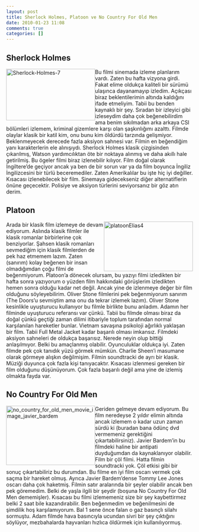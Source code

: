 ```yaml
---
layout: post
title: Sherlock Holmes, Platoon ve No Country For Old Men
date: 2010-01-23 11:08
comments: true
categories: []
---
```

<h2>Sherlock Holmes</h2>  <p><img style="display: inline; margin-left: 0px; margin-right: 0px" title="Sherlock-Holmes-7" alt="Sherlock-Holmes-7" align="left" src="http://onurbaykal.com.tr/wp-content/uploads/2010/01/SherlockHolmes7.jpg" width="240" height="139" /> Bu filmi sinemada izleme planlarım vardı. Zaten bu hafta vizyona girdi. Fakat elime oldukça kaliteli bir sürümü ulaşınca dayanamayıp izledim. Açıkçası biraz beklentilerimin altında kaldığını ifade etmeliyim. Tabii bu benden kaynaklı bir şey. Sıradan bir izleyici gibi izleseydim daha çok beğenebilirdim ama benim sıkılmadan arka arkaya CSI bölümleri izlemem, kriminal gizemlere karşı olan şaşkınlığımı azalttı. Filmde olaylar klasik bir katil kim, onu bunu kim öldürdü tarzında gelişmiyor. Beklenmeyecek derecede fazla aksiyon sahnesi var. Filmin en beğendiğim yanı karakterlerin ele alınışıydı. Sherlock Holmes klasik çizgisinden çıkarılmış, Watson yardımcılıktan öte bir noktaya alınmış ve daha akıllı hale getirilmiş. Bu ögeler filmi biraz izlenebilir kılıyor. Film doğal olarak İngiltere’de geçiyor ancak ya ben de bir sorun var ya da film boyunca İngiliz İngilizcesini bir türlü beceremediler. Zaten Amerikalılar bu işte hiç iyi değiller. Kısacası izlenebilecek bir film. Sinemaya gidecekseniz diğer alternatiflerin önüne geçecektir. Polisiye ve aksiyon türlerini seviyorsanız bir göz atın derim.</p>  <h2>Platoon</h2>  <p><img style="display: inline; margin-left: 0px; margin-right: 0px" title="platoonElias4" alt="platoonElias4" align="right" src="http://onurbaykal.com.tr/wp-content/uploads/2010/01/platoonElias4.jpg" width="240" height="134" /> Arada bir klasik film izlemeye de devam ediyorum. Aslında klasik filmler ile klasik romanlar birbirlerine çok benziyorlar. Şahsen klasik romanları sevmediğim için klasik filmlerden de pek haz etmemem lazım. Zaten (sanırım) kolay beğenen bir insan olmadığımdan çoğu filmi de beğenmiyorum. Platoon’a dönecek olursam, bu yazıyı filmi izledikten bir hafta sonra yazıyorum o yüzden film hakkındaki görüşlerim izledikten hemen sonra olduğu kadar net değil. Ancak yine de izlenmeye değer bir film olduğunu söyleyebilirim. Oliver Stone filmlerini pek beğenmiyorum sanırım (The Doors’u sevmiştim ama onu da tekrar izlemek lazım). Oliver Stone kesinlikle uyuşturucu kullanıyor bu filmle birlikte bunu anladım. Adamın her filminde uyuşturucu referansı var çünkü. Tabii bu filmde olması biraz da doğal çünkü geçtiği zaman dilimi itibariyle toplum tarafından normal karşılanılan hareketler bunlar. Vietnam savaşına psikoloji ağırlıklı yaklaşan bir film. Tabii Full Metal Jacket kadar başarılı olması imkansız. Filmdeki aksiyon sahneleri de oldukça başarısız. Nerede neyin olup bittiği anlaşılmıyor. Belki bu amaçlanmış olabilir. Oyunculuklar oldukça iyi. Zaten filmde pek çok tanıdık yüzü görmek mümkün. Charlie Sheen’i masumane olarak görmeye alışkın değilmişim. Filmin soundtracki de ayrı bir klasik. Müziği duyunca çok fazla kişi tanıyacaktır. Kısacası izlenmesi gereken bir film olduğunu düşünüyorum. Çok fazla başarılı değil ama yine de izlemiş olmakta fayda var.</p>  <h2>No Country For Old Men</h2>  <p><img style="display: inline; margin-left: 0px; margin-right: 0px" title="no_country_for_old_men_movie_image_javier_bardem" alt="no_country_for_old_men_movie_image_javier_bardem" align="left" src="http://onurbaykal.com.tr/wp-content/uploads/2010/01/no_country_for_old_men_movie_image_javier_bardem.jpg" width="240" height="160" /> Geriden gelmeye devam ediyorum. Bu film neredeyse 2 yıldır elimin altında ancak izlemem o kadar uzun zaman sürdü ki (buradan bana ödünç dvd vermemeniz gerektiğini çıkartabilirsiniz). Javier Bardem’in bu filmdeki haline bir antipati duyduğumdan da kaynaklanıyor olabilir. Film bir çöl filmi. Hatta filmin soundtracki yok. Çöl etkisi gibi bir sonuç çıkartabiliriz bu durumdan. Bu filme en iyi film oscarı vermek çok saçma bir hareket olmuş. Ayrıca Javier Bardem’dense Tommy Lee Jones oscarı daha çok haketmiş. Filmin satır aralarında bir şeyler olabilir ancak ben pek göremedim. Belki de yaşla ilgili bir şeydir (boşuna No Country For Old Men dememişler). Kısacası bu filmi izlememeniz size bir şey kaybettirmez belki 2 saat bile kazandırabilir. Ben beğenmedim ve beğenilmesini de şimdilik hoş karşılamıyorum. Bal 1 sene önce falan o gaz basınçlı silahı sormuştu. Adam filmde hava basıncıyla ucundan sivri bir şey çıktığını söylüyor, mezbahalarda hayvanları hızlıca öldürmek için kullanılıyormuş.</p>
